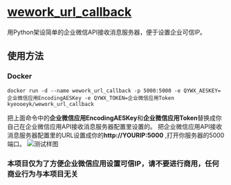 # [wework_url_callback](https://github.com/kyeo-hub/wework_url_callback)
用Python架设简单的企业微信API接收消息服务器，便于设置企业可信IP。

## 使用方法

### Docker
```
docker run -d --name wework_url_callback -p 5000:5000 -e QYWX_AESKEY=企业微信应用EncodingAESKey -e QYWX_TOKEN=企业微信应用Token kyeooeyk/wework_url_callback
```
把上面命令中的**企业微信应用EncodingAESKey**和**企业微信应用Token**替换成你自己在企业微信应用API接收消息服务器配置里设置的。
把企业微信应用API接收消息服务器配置里的URL设置成你的**http://YOURIP:5000** ,打开你服务器的5000端口。
![测试样图](https://cdn.kyeo.top/notion/%E4%BC%81%E4%B8%9A%E5%BE%AE%E4%BF%A1%E6%88%AA%E5%9B%BE_17066775799008.png)

### 本项目仅为了方便企业微信应用设置可信IP，请不要进行商用，任何商业行为与本项目无关
